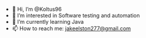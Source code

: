 - 👋 Hi, I’m @Koltus96
- 👀 I’m interested in Software testing and automation
- 🌱 I’m currently learning Java
- 📫 How to reach me: jakeelston277@gmail.com

<!---
Koltus96/Koltus96 is a ✨ special ✨ repository because its `README.md` (this file) appears on your GitHub profile.
You can click the Preview link to take a look at your changes.
--->
